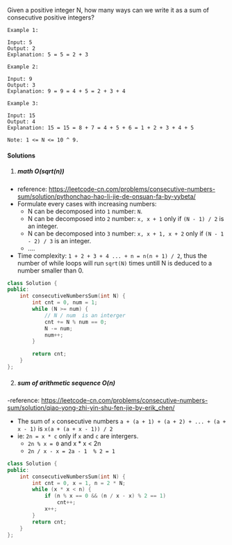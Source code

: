 Given a positive integer N, how many ways can we write it as a sum of consecutive positive integers?

```
Example 1:

Input: 5
Output: 2
Explanation: 5 = 5 = 2 + 3

Example 2:

Input: 9
Output: 3
Explanation: 9 = 9 = 4 + 5 = 2 + 3 + 4

Example 3:

Input: 15
Output: 4
Explanation: 15 = 15 = 8 + 7 = 4 + 5 + 6 = 1 + 2 + 3 + 4 + 5

Note: 1 <= N <= 10 ^ 9.
```

#### Solutions

1. ##### math  O(sqrt(n))

- reference: https://leetcode-cn.com/problems/consecutive-numbers-sum/solution/pythonchao-hao-li-jie-de-onsuan-fa-by-yybeta/
- Formulate every cases with increasing numbers:
    - N can be decomposed into `1` number: `N`.
    - N can be decomposed into `2` number: `x, x + 1` only if `(N - 1) / 2` is an integer.
    - N can be decomposed into `3` number: `x, x + 1, x + 2` only if `(N - 1 - 2) / 3` is an integer.
    - ....
- Time complexity: `1 + 2 + 3 + 4 ... + n = n(n + 1) / 2`, thus the number of while loops will run `sqrt(N)` times untill N is deduced to a number smaller than 0.

```cpp
class Solution {
public:
    int consecutiveNumbersSum(int N) {
        int cnt = 0, num = 1;
        while (N >= num) {
            // N / num  is an interger
            cnt += N % num == 0;
            N -= num;
            num++;
        }

        return cnt;
    }
};
```


2. ##### sum of arithmetic sequence  O(n)

-reference: https://leetcode-cn.com/problems/consecutive-numbers-sum/solution/qiao-yong-zhi-yin-shu-fen-jie-by-erik_chen/
- The sum of `x` consecutive numbers `a + (a + 1) + (a + 2) + ... + (a + x - 1)` is `x(a + (a + x - 1)) / 2`
- ie: `2n = x * c` only if `x` and `c` are intergers.
    - `2n % x = 0` and  x * x < 2n
    - `2n / x - x = 2a - 1  % 2 = 1`
```cpp
class Solution {
public:
    int consecutiveNumbersSum(int N) {
        int cnt = 0, x = 1, n = 2 * N;
        while (x * x < n) {
            if (n % x == 0 && (n / x - x) % 2 == 1)
                cnt++;
            x++;
        }
        return cnt;
    }
};
```
